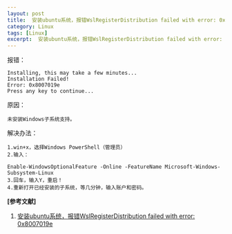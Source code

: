 ```yaml
---
layout: post
title:  安装ubuntu系统，报错WslRegisterDistribution failed with error: 0x8007019e
category: Linux
tags: [Linux]
excerpt:  安装ubuntu系统，报错WslRegisterDistribution failed with error: 0x8007019e
---
```


报错：

	Installing, this may take a few minutes...
	Installation Failed!
	Error: 0x8007019e
	Press any key to continue...

原因：

	未安装Windows子系统支持。

解决办法：

	1.win+x，选择Windows PowerShell（管理员）
	2.输入：
	
	Enable-WindowsOptionalFeature -Online -FeatureName Microsoft-Windows-Subsystem-Linux
	3.回车，输入Y，重启！
	4.重新打开已经安装的子系统，等几分钟，输入账户和密码。


**[参考文献]**

1. [安装ubuntu系统，报错WslRegisterDistribution failed with error: 0x8007019e](https://blog.csdn.net/qq_33033367/article/details/82820983 "")



